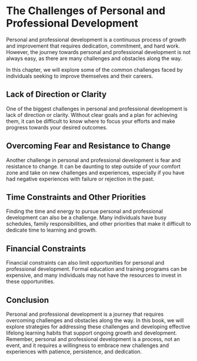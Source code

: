 The Challenges of Personal and Professional Development
=====================================================================

Personal and professional development is a continuous process of growth and improvement that requires dedication, commitment, and hard work. However, the journey towards personal and professional development is not always easy, as there are many challenges and obstacles along the way.

In this chapter, we will explore some of the common challenges faced by individuals seeking to improve themselves and their careers.

Lack of Direction or Clarity
----------------------------

One of the biggest challenges in personal and professional development is lack of direction or clarity. Without clear goals and a plan for achieving them, it can be difficult to know where to focus your efforts and make progress towards your desired outcomes.

Overcoming Fear and Resistance to Change
----------------------------------------

Another challenge in personal and professional development is fear and resistance to change. It can be daunting to step outside of your comfort zone and take on new challenges and experiences, especially if you have had negative experiences with failure or rejection in the past.

Time Constraints and Other Priorities
-------------------------------------

Finding the time and energy to pursue personal and professional development can also be a challenge. Many individuals have busy schedules, family responsibilities, and other priorities that make it difficult to dedicate time to learning and growth.

Financial Constraints
---------------------

Financial constraints can also limit opportunities for personal and professional development. Formal education and training programs can be expensive, and many individuals may not have the resources to invest in these opportunities.

Conclusion
----------

Personal and professional development is a journey that requires overcoming challenges and obstacles along the way. In this book, we will explore strategies for addressing these challenges and developing effective lifelong learning habits that support ongoing growth and development. Remember, personal and professional development is a process, not an event, and it requires a willingness to embrace new challenges and experiences with patience, persistence, and dedication.
